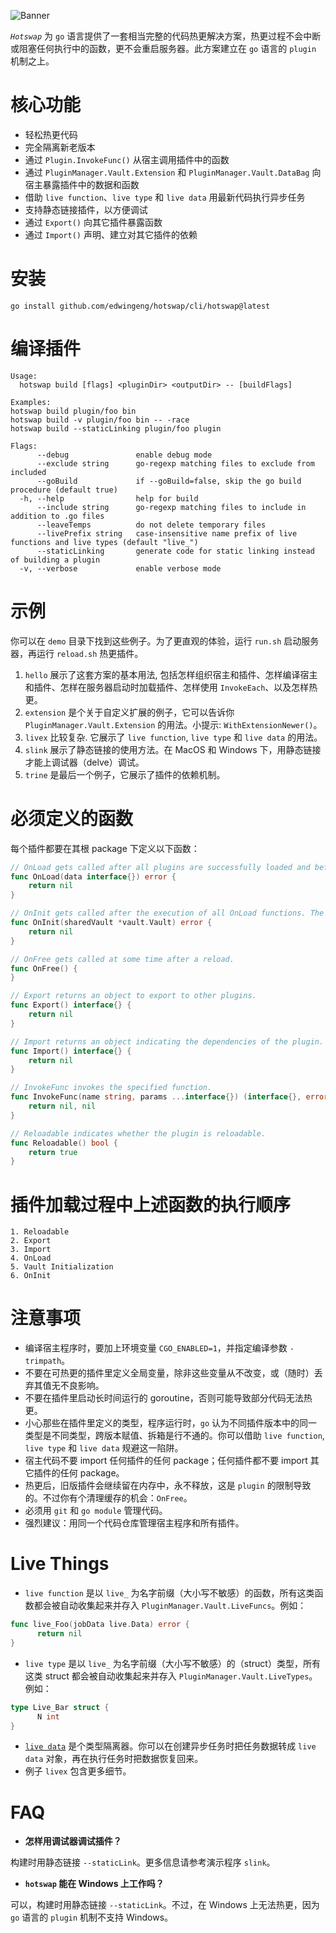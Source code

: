 ![Banner](imgs/banner.jpg?raw=true "Hotswap")

*`Hotswap`* 为 `go` 语言提供了一套相当完整的代码热更解决方案，热更过程不会中断或阻塞任何执行中的函数，更不会重启服务器。此方案建立在 `go` 语言的 `plugin` 机制之上。

# 核心功能

- 轻松热更代码
- 完全隔离新老版本
- 通过 `Plugin.InvokeFunc()` 从宿主调用插件中的函数
- 通过 `PluginManager.Vault.Extension` 和 `PluginManager.Vault.DataBag` 向宿主暴露插件中的数据和函数
- 借助 `live function`、`live type` 和 `live data` 用最新代码执行异步任务
- 支持静态链接插件，以方便调试
- 通过 `Export()` 向其它插件暴露函数
- 通过 `Import()` 声明、建立对其它插件的依赖

# 安装

```
go install github.com/edwingeng/hotswap/cli/hotswap@latest
```

# 编译插件

```
Usage:
  hotswap build [flags] <pluginDir> <outputDir> -- [buildFlags]

Examples:
hotswap build plugin/foo bin
hotswap build -v plugin/foo bin -- -race
hotswap build --staticLinking plugin/foo plugin

Flags:
      --debug               enable debug mode
      --exclude string      go-regexp matching files to exclude from included
      --goBuild             if --goBuild=false, skip the go build procedure (default true)
  -h, --help                help for build
      --include string      go-regexp matching files to include in addition to .go files
      --leaveTemps          do not delete temporary files
      --livePrefix string   case-insensitive name prefix of live functions and live types (default "live_")
      --staticLinking       generate code for static linking instead of building a plugin
  -v, --verbose             enable verbose mode
```

# 示例

你可以在 `demo` 目录下找到这些例子。为了更直观的体验，运行 `run.sh` 启动服务器，再运行 `reload.sh` 热更插件。

1. `hello` 展示了这套方案的基本用法, 包括怎样组织宿主和插件、怎样编译宿主和插件、怎样在服务器启动时加载插件、怎样使用 `InvokeEach`、以及怎样热更。
2. `extension` 是个关于自定义扩展的例子，它可以告诉你 `PluginManager.Vault.Extension` 的用法。小提示: `WithExtensionNewer()`。
3. `livex` 比较复杂. 它展示了 `live function`, `live type` 和 `live data` 的用法。
4. `slink` 展示了静态链接的使用方法。在 MacOS 和 Windows 下，用静态链接才能上调试器（delve）调试。
5. `trine` 是最后一个例子，它展示了插件的依赖机制。

# 必须定义的函数

每个插件都要在其根 package 下定义以下函数：

``` go
// OnLoad gets called after all plugins are successfully loaded and before the Vault is initialized.
func OnLoad(data interface{}) error {
    return nil
}

// OnInit gets called after the execution of all OnLoad functions. The Vault is ready now.
func OnInit(sharedVault *vault.Vault) error {
    return nil
}

// OnFree gets called at some time after a reload.
func OnFree() {
}

// Export returns an object to export to other plugins.
func Export() interface{} {
    return nil
}

// Import returns an object indicating the dependencies of the plugin.
func Import() interface{} {
    return nil
}

// InvokeFunc invokes the specified function.
func InvokeFunc(name string, params ...interface{}) (interface{}, error) {
    return nil, nil
}

// Reloadable indicates whether the plugin is reloadable.
func Reloadable() bool {
    return true
}
```

# 插件加载过程中上述函数的执行顺序

```
1. Reloadable
2. Export
3. Import
4. OnLoad
5. Vault Initialization
6. OnInit
```

# 注意事项

- 编译宿主程序时，要加上环境变量 `CGO_ENABLED=1`，并指定编译参数 `-trimpath`。
- 不要在可热更的插件里定义全局变量，除非这些变量从不改变，或（随时）丢弃其值无不良影响。
- 不要在插件里启动长时间运行的 goroutine，否则可能导致部分代码无法热更。
- 小心那些在插件里定义的类型，程序运行时，`go` 认为不同插件版本中的同一类型是不同类型，跨版本赋值、拆箱是行不通的。你可以借助 `live function`, `live type` 和 `live data` 规避这一陷阱。
- 宿主代码不要 import 任何插件的任何 package；任何插件都不要 import 其它插件的任何 package。
- 热更后，旧版插件会继续留在内存中，永不释放，这是 `plugin` 的限制导致的。不过你有个清理缓存的机会：`OnFree`。
- 必须用 `git` 和 `go module` 管理代码。
- 强烈建议：用同一个代码仓库管理宿主程序和所有插件。

# Live Things

- `live function` 是以 `live_` 为名字前缀（大小写不敏感）的函数，所有这类函数都会被自动收集起来并存入 `PluginManager.Vault.LiveFuncs`。例如：
``` go
func live_Foo(jobData live.Data) error {
      return nil
}
```
- `live type` 是以 `live_` 为名字前缀（大小写不敏感）的（struct）类型，所有这类 struct 都会被自动收集起来并存入 `PluginManager.Vault.LiveTypes`。例如：
``` go
type Live_Bar struct {
      N int
}
```
- [`live data`](https://github.com/edwingeng/live) 是个类型隔离器。你可以在创建异步任务时把任务数据转成 `live data` 对象，再在执行任务时把数据恢复回来。
- 例子 `livex` 包含更多细节。

# FAQ

- **怎样用调试器调试插件？**

构建时用静态链接 `--staticLink`。更多信息请参考演示程序 `slink`。

- **`hotswap` 能在 Windows 上工作吗？**

可以，构建时用静态链接 `--staticLink`。不过，在 Windows 上无法热更，因为 `go` 语言的 `plugin` 机制不支持 Windows。


&nbsp;<br/>
&nbsp;<br/>
&nbsp;<br/>
&nbsp;<br/>
&nbsp;<br/>
&nbsp;<br/>
&nbsp;<br/>
&nbsp;<br/>
&nbsp;<br/>
&nbsp;<br/>
&nbsp;<br/>
&nbsp;<br/>
&nbsp;<br/>
&nbsp;<br/>
&nbsp;<br/>
&nbsp;<br/>
&nbsp;<br/>
&nbsp;<br/>
&nbsp;<br/>
&nbsp;<br/>
